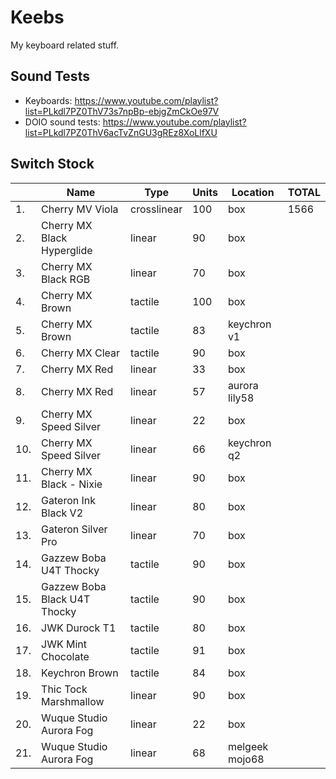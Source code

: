 # Keebs

My keyboard related stuff.

## Sound Tests

* Keyboards: https://www.youtube.com/playlist?list=PLkdl7PZ0ThV73s7npBp-ebjgZmCkOe97V
* DOIO sound tests: https://www.youtube.com/playlist?list=PLkdl7PZ0ThV6acTvZnGU3gREz8XoLlfXU


## Switch Stock

| |Name                                 |Type       |Units|Location    |TOTAL|
|---|-------------------------------------|-----------|-----|------------|-----|
|1. |Cherry MV Viola                     |crosslinear|100  |box         |1566|
|2. |Cherry MX Black Hyperglide          |linear     |90   |box         |     |
|3. |Cherry MX Black RGB                 |linear     |70   |box         |     |
|4. |Cherry MX Brown                     |tactile    |100  |box         |     |
|5. |Cherry MX Brown                     |tactile    |83   |keychron v1 |     |
|6. |Cherry MX Clear                     |tactile    |90   |box         |     |
|7. |Cherry MX Red                       |linear     |33   |box         |     |
|8. |Cherry MX Red                       |linear     |57   |aurora lily58|     |
|9. |Cherry MX Speed Silver              |linear     |22   |box         |     |
|10. |Cherry MX Speed Silver              |linear     |66   |keychron q2 |     |
|11. |Cherry MX Black - Nixie            |linear     |90   |box         |     |
|12. |Gateron Ink Black V2                |linear     |80   |box         |     |
|13. |Gateron Silver Pro                  |linear     |70   |box         |     |
|14. |Gazzew Boba U4T Thocky              |tactile    |90   |box         |     |
|15. |Gazzew Boba Black U4T Thocky        |tactile    |90   |box         |     |
|16. |JWK Durock T1                       |tactile    |80   |box         |     |
|17. |JWK Mint Chocolate                  |tactile    |91   |box         |     |
|18. |Keychron Brown                      |tactile    |84   |box         |     |
|19. |Thic Tock Marshmallow               |linear     |90   |box         |     |
|20. |Wuque Studio Aurora Fog             |linear     |22   |box         |     |
|21. |Wuque Studio Aurora Fog             |linear     |68   |melgeek mojo68|     |
